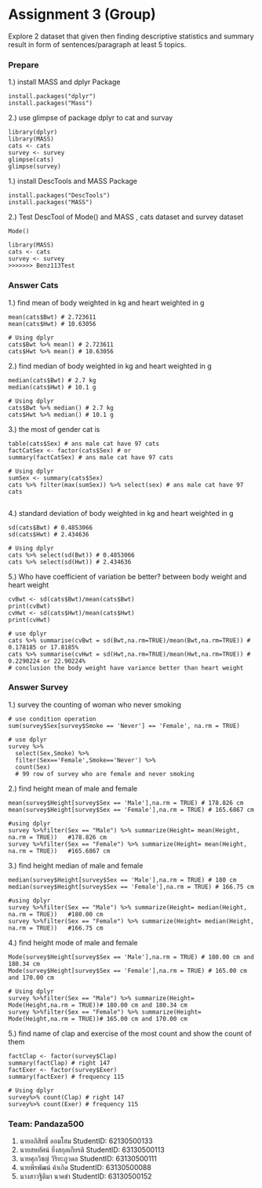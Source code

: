 
# Assignment 3 (Group)


Explore 2 dataset that given then finding descriptive statistics and summary result in form of sentences/paragraph at least 5 topics.

### Prepare


1.) install MASS and dplyr Package

```{R}
install.packages("dplyr")
install.packages("Mass")
```

2.) use glimpse of package dplyr to cat and survay


```{R}
library(dplyr)
library(MASS)
cats <- cats
survey <- survey
glimpse(cats)
glimpse(survey)
```

1.) install DescTools and MASS Package


```{R}
install.packages("DescTools")
install.packages("MASS")
```

2.) Test DescTool of Mode() and MASS , cats dataset and survey dataset

```{R}
Mode()

library(MASS)
cats <- cats
survey <- survey
>>>>>>> Benz113Test
```

### Answer Cats

1.) find mean of body weighted in kg and heart weighted in g

```{R}
mean(cats$Bwt) # 2.723611
mean(cats$Hwt) # 10.63056

# Using dplyr
cats$Bwt %>% mean() # 2.723611
cats$Hwt %>% mean() # 10.63056

```

2.) find median of body weighted in kg and heart weighted in g

```{R}
median(cats$Bwt) # 2.7 kg
median(cats$Hwt) # 10.1 g

# Using dplyr
cats$Bwt %>% median() # 2.7 kg
cats$Hwt %>% median() # 10.1 g
```

3.) the most of gender cat is

```{R}
table(cats$Sex) # ans male cat have 97 cats
factCatSex <- factor(cats$Sex) # or
summary(factCatSex) # ans male cat have 97 cats

# Using dplyr
sumSex <- summary(cats$Sex)
cats %>% filter(max(sumSex)) %>% select(sex) # ans male cat have 97 cats


```

4.) standard deviation of body weighted in kg and heart weighted in g

```{R}
sd(cats$Bwt) # 0.4853066
sd(cats$Hwt) # 2.434636

# Using dplyr
cats %>% select(sd(Bwt)) # 0.4853066
cats %>% select(sd(Hwt)) # 2.434636
```

5.) Who have coefficient of variation be better? between body weight and heart weight

```{R}
cvBwt <- sd(cats$Bwt)/mean(cats$Bwt)
print(cvBwt)
cvHwt <- sd(cats$Hwt)/mean(cats$Hwt) 
print(cvHwt)

# use dplyr
cats %>% summarise(cvBwt = sd(Bwt,na.rm=TRUE)/mean(Bwt,na.rm=TRUE)) # 0.178185 or 17.8185%
cats %>% summarise(cvHwt = sd(Hwt,na.rm=TRUE)/mean(Hwt,na.rm=TRUE)) # 0.2290224 or 22.90224%
# conclusion the body weight have variance better than heart weight
```

### Answer Survey

1.) survey the counting of woman who never smoking

```{R}
# use condition operation
sum(survey$Sex[survey$Smoke == 'Never'] == 'Female', na.rm = TRUE)

# use dplyr
survey %>%
  select(Sex,Smoke) %>%
  filter(Sex=='Female',Smoke=='Never') %>%
  count(Sex)
  # 99 row of survey who are female and never smoking
```

2.) find height mean of male and female

```{R}
mean(survey$Height[survey$Sex == 'Male'],na.rm = TRUE) # 178.826 cm
mean(survey$Height[survey$Sex == 'Female'],na.rm = TRUE) # 165.6867 cm

#using dplyr
survey %>%filter(Sex == "Male") %>% summarize(Height= mean(Height, na.rm = TRUE))   #178.826 cm
survey %>%filter(Sex == "Female") %>% summarize(Height= mean(Height, na.rm = TRUE))   #165.6867 cm

```

3.) find height median of male and female

```{R}
median(survey$Height[survey$Sex == 'Male'],na.rm = TRUE) # 180 cm
median(survey$Height[survey$Sex == 'Female'],na.rm = TRUE) # 166.75 cm

#using dplyr
survey %>%filter(Sex == "Male") %>% summarize(Height= median(Height, na.rm = TRUE))   #180.00 cm
survey %>%filter(Sex == "Female") %>% summarize(Height= median(Height, na.rm = TRUE))   #166.75 cm 
```

4.) find height mode of male and female

```{R}
Mode(survey$Height[survey$Sex == 'Male'],na.rm = TRUE) # 180.00 cm and 180.34 cm
Mode(survey$Height[survey$Sex == 'Female'],na.rm = TRUE) # 165.00 cm and 170.00 cm

# Using dplyr
survey %>%filter(Sex == "Male") %>% summarize(Height= Mode(Height,na.rm = TRUE))# 180.00 cm and 180.34 cm
survey %>%filter(Sex == "Female") %>% summarize(Height= Mode(Height,na.rm = TRUE))# 165.00 cm and 170.00 cm
```

5.) find name of clap and exercise of the most count and show the count of them

```{R}
factClap <- factor(survey$Clap)
summary(factClap) # right 147
factExer <- factor(survey$Exer)
summary(factExer) # frequency 115

# Using dplyr
survey%>% count(Clap) # right 147
survey%>% count(Exer) # frequency 115
```

### Team: Pandaza500

1. นายอภิสิทธิ์ ลอมโฮม StudentID: 62130500133
2. นายสหทัศน์​ ยิ่งสกุล​เกียรติ​ StudentID: 63130500113
3. นายศุภวิชญ์ วิริยะภูวดล StudentID: 63130500111
4. นายพีรพัฒน์ ค้าเกิด StudentID: 63130500088
5. นางสาวฐิติมา นาคขำ StudentID: 63130500152

